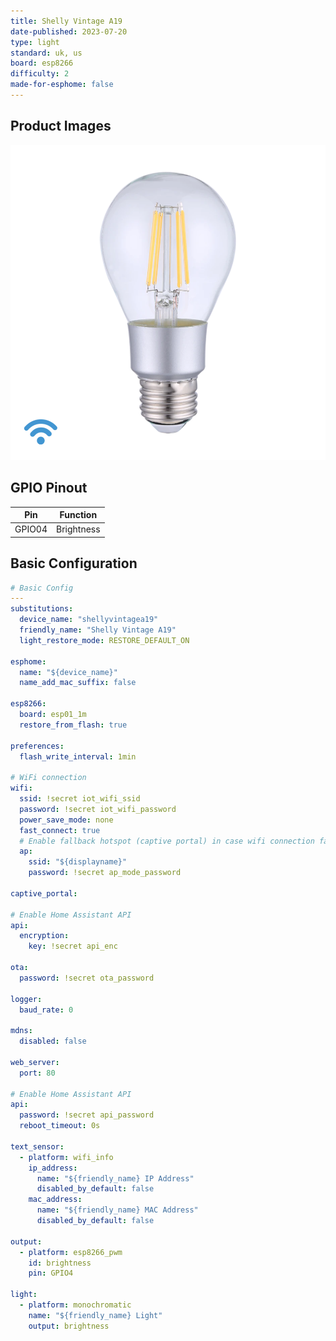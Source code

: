 ```yaml
---
title: Shelly Vintage A19
date-published: 2023-07-20
type: light
standard: uk, us
board: esp8266
difficulty: 2
made-for-esphome: false
---
```


## Product Images

![Product Image](Shelly_Vintage_A60_x1-938x938.png "Product Image")

## GPIO Pinout

| Pin    | Function             |
| ------ | -------------------- |
| GPIO04 | Brightness           |

## Basic Configuration

```yaml
# Basic Config
---
substitutions:
  device_name: "shellyvintagea19"
  friendly_name: "Shelly Vintage A19"
  light_restore_mode: RESTORE_DEFAULT_ON

esphome:
  name: "${device_name}"
  name_add_mac_suffix: false

esp8266:
  board: esp01_1m
  restore_from_flash: true

preferences:
  flash_write_interval: 1min

# WiFi connection
wifi:
  ssid: !secret iot_wifi_ssid
  password: !secret iot_wifi_password
  power_save_mode: none
  fast_connect: true
  # Enable fallback hotspot (captive portal) in case wifi connection fails
  ap:
    ssid: "${displayname}"
    password: !secret ap_mode_password

captive_portal:

# Enable Home Assistant API
api:
  encryption:
    key: !secret api_enc

ota:
  password: !secret ota_password

logger:
  baud_rate: 0

mdns:
  disabled: false

web_server:
  port: 80

# Enable Home Assistant API
api:
  password: !secret api_password
  reboot_timeout: 0s

text_sensor:
  - platform: wifi_info
    ip_address:
      name: "${friendly_name} IP Address"
      disabled_by_default: false
    mac_address:
      name: "${friendly_name} MAC Address"
      disabled_by_default: false

output:
  - platform: esp8266_pwm
    id: brightness
    pin: GPIO4

light:
  - platform: monochromatic
    name: "${friendly_name} Light"
    output: brightness
```
